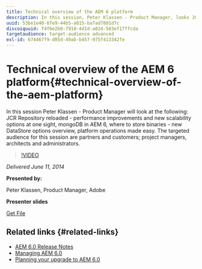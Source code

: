 ```yaml
---
title: Technical overview of the AEM 6 platform
description: In this session, Peter Klassen - Product Manager, looks JCR Repository reloaded, performance improvements, and new scalability options.
uuid: 53be1e40-6fe9-44b5-a015-ba7ad7801d7c
discoiquuid: f4f6e2b0-7910-4d1d-a024-583ef17ffcda
targetaudience: target-audience advanced
exl-id: 674467f9-d05d-49ab-b457-975f413342fe
---
```

# Technical overview of the AEM 6 platform{#technical-overview-of-the-aem-platform}

In this session Peter Klassen - Product Manager will look at the following: JCR Repository reloaded - performance improvements and new scalability options at one sight, mongoDB in AEM 6, where to store binaries - new DataStore options overview, platform operations made easy. The targeted audience for this session are partners and customers; project managers, architects and administrators.

>[!VIDEO](https://video.tv.adobe.com/v/19517/?quality=9)

*Delivered June 11, 2014*

**Presented by:**

Peter Klassen, Product Manager, Adobe

**Presenter slides**

[Get File](assets/aem6-platform-whatsnew.pdf)

## Related links {#related-links}

* [AEM 6.0 Release Notes](https://docs.adobe.com/content/docs/en/aem/6-0/release-notes.html)
* [Managing AEM 6.0](https://docs.adobe.com/docs/en/aem/6-0/manage.html)
* [Planning your upgrade to AEM 6.0](https://docs.adobe.com/content/docs/en/aem/6-0/deploy/upgrade/planning.html)

